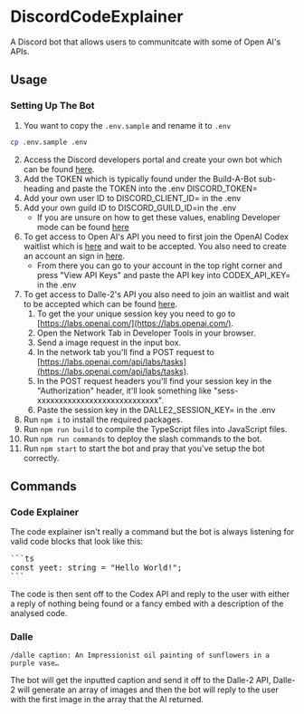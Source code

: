 # DiscordCodeExplainer

A Discord bot that allows users to communitcate with some of Open AI's APIs.

## Usage 
### Setting Up The Bot
1. You want to copy the ``.env.sample`` and rename it to ``.env``
```sh
cp .env.sample .env
```
2. Access the Discord developers portal and create your own bot which can be found [here](https://discordpy.readthedocs.io/en/stable/discord.html#creating-a-bot-account).
3. Add the TOKEN which is typically found under the Build-A-Bot sub-heading and paste the TOKEN into the .env DISCORD_TOKEN=
4. Add your own user ID to DISCORD_CLIENT_ID= in the .env
5. Add your own guild ID to DISCORD_GUILD_ID=in the .env
   -  If you are unsure on how to get these values, enabling Developer mode can be found [here](https://www.remote.tools/remote-work/how-to-find-discord-id)
6. To get access to Open AI's API you need to first join the OpenAI Codex waitlist which is [here](https://openai.com/blog/openai-codex/) and wait to be accepted. You also need to create an account an sign in [here](https://openai.com/api/).
    - From there you can go to your account in the top right corner and press "View API Keys" and paste the API key into CODEX_API_KEY= in the .env
7. To get access to Dalle-2's API you also need to join an waitlist and wait to be accepted which can be found [here](https://labs.openai.com/waitlist).
    1. To get the your unique session key you need to go to [https://labs.openai.com/](https://labs.openai.com/).
    2. Open the Network Tab in Developer Tools in your browser.
    3. Send a image request in the input box.
    4. In the network tab you'll find a POST request to [https://labs.openai.com/api/labs/tasks](https://labs.openai.com/api/labs/tasks).
    5. In the POST request headers you'll find your session key in the "Authorization" header, it'll look something like "sess-xxxxxxxxxxxxxxxxxxxxxxxxxxxx".
    6. Paste the session key in the DALLE2_SESSION_KEY= in the .env
8. Run ``npm i`` to install the required packages.
9. Run ``npm run build`` to compile the TypeScript files into JavaScript files.
10. Run ``npm run commands`` to deploy the slash commands to the bot.
11. Run ``npm start`` to start the bot and pray that you've setup the bot correctly.

## Commands 

### Code Explainer

The code explainer isn't really a command but the bot is always listening for valid code blocks that look like this: 
<pre>
```ts
const yeet: string = "Hello World!";
```
</pre>
The code is then sent off to the Codex API and reply to the user with either a reply of nothing being found or a fancy embed with a description of the analysed code.

### Dalle

```
/dalle caption: An Impressionist oil painting of sunflowers in a purple vase…
```

The bot will get the inputted caption and send it off to the Dalle-2 API, Dalle-2 will generate an array of images and then the bot will reply to the user with the first image in the array that the AI returned.